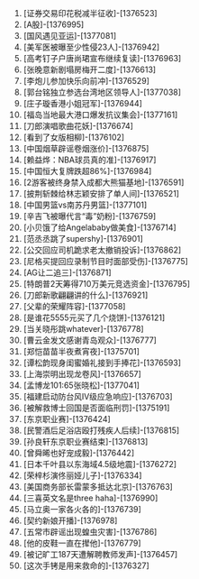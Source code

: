 
1. [证券交易印花税减半征收]-[1376523]
1. [A股]-[1376995]
1. [国风遇见亚运]-[1377081]
1. [美军医被曝至少性侵23人]-[1376942]
1. [高考钉子户唐尚珺宣布继续复读]-[1376963]
1. [张晚意新剧塌房梅开二度]-[1376613]
1. [李炮儿参加快乐向前冲]-[1376529]
1. [郭台铭独立参选台湾地区领导人]-[1377038]
1. [庄子璇香港小姐冠军]-[1376944]
1. [福岛当地最大港口爆发抗议集会]-[1377161]
1. [刀郎演唱歌曲花妖]-[1376674]
1. [看到了女版相柳]-[1376102]
1. [中国烟草辟谣卷烟涨价]-[1376875]
1. [赖益烨：NBA球员真的准]-[1376917]
1. [中国恒大复牌跌超86%]-[1376984]
1. [2游客被终身禁入成都大熊猫基地]-[1376591]
1. [披荆斩棘给林志颖安排了单人间]-[1376521]
1. [中国男篮vs南苏丹男篮]-[1377101]
1. [辛吉飞被曝代言“毒”奶粉]-[1376759]
1. [小贝饿了给Angelababy做美食]-[1376714]
1. [范丞丞跳了supershy]-[1376901]
1. [公交回应司机跪求老太撤销投诉]-[1376862]
1. [尼格买提回应录制节目时面部受伤]-[1376775]
1. [AG让二追三]-[1376871]
1. [特朗普2天筹得710万美元竞选资金]-[1376795]
1. [刀郎新歌翩翩讲的什么]-[1376921]
1. [父辈的荣耀阵容]-[1377058]
1. [是谁花5555元买了几个烧饼]-[1376121]
1. [当关晓彤跳whatever]-[1376778]
1. [曹云金发文感谢青岛观众]-[1376777]
1. [郑恺苗苗半夜煮宵夜]-[1375701]
1. [谭松韵现身闺蜜婚礼接到手捧花]-[1376593]
1. [上海崇明出现龙卷风]-[1376657]
1. [孟博龙101:65张晓松]-[1377041]
1. [福建启动防台风Ⅳ级应急响应]-[1376703]
1. [被解救博士回国是否面临刑罚]-[1375191]
1. [东京职业赛]-[1376424]
1. [民警酒后足浴店殴打残疾人后续]-[1376815]
1. [孙良轩东京职业赛结束]-[1376813]
1. [曾舜晞也好宠成毅]-[1376442]
1. [日本千叶县以东海域4.5级地震]-[1376272]
1. [荣梓杉演佟丽娅儿子]-[1376334]
1. [美国商务部长雷蒙多抵达北京]-[1376763]
1. [三喜英文名是three haha]-[1376990]
1. [马立奥一家各火各的]-[1376739]
1. [契约新娘开播]-[1376978]
1. [五常市辟谣出现蝗虫灾害]-[1376786]
1. [他的皮鞋一直在撵他]-[1376779]
1. [被记旷工187天遭解聘教师发声]-[1376457]
1. [这次手铐是用来救命的]-[1376327]